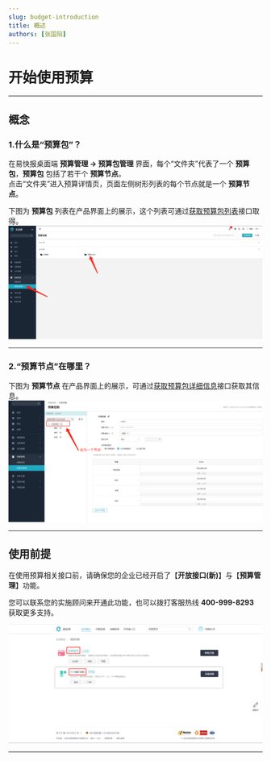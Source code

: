```yaml
---
slug: budget-introduction
title: 概述
authors: [张国阳]
---
```


# 开始使用预算

---
## 概念

### 1.什么是“预算包”？

在易快报桌面端 **预算管理 -> 预算包管理** 界面，每个“文件夹”代表了一个 **预算包**，**预算包** 包括了若干个 **预算节点**。<br/>
点击“文件夹”进入预算详情页，页面左侧树形列表的每个节点就是一个 **预算节点**。

下图为 **预算包** 列表在产品界面上的展示，这个列表可通过[获取预算包列表](/docs/open-api/budget/get-budget-list)接口取得。
![预算树](images/budgets_index.png)      

---
### 2.“预算节点”在哪里？

下图为 **预算节点** 在产品界面上的展示，可通过[获取预算包详细信息](/docs/open-api/budget/get-budget-details)接口获取其信息。
![预算树详情](images/budget_info.png)

---
## 使用前提
在使用预算相关接口前，请确保您的企业已经开启了【**开放接口(新)**】与【**预算管理**】功能。
    
您可以联系您的实施顾问来开通此功能，也可以拨打客服热线 **400-999-8293** 获取更多支持。

![image](images/预算管理.png)

---










